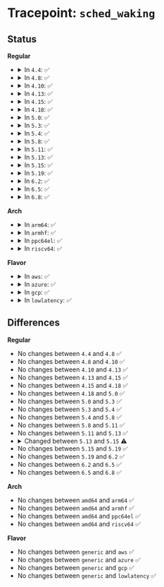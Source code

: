 # Tracepoint: <code>sched_waking</code>

## Status
<b>Regular</b>
<ul>
<li>
<details>
<summary>In <code>4.4</code>: ✅</summary>

Event:

```c
struct trace_event_raw_sched_wakeup_template {
    struct trace_entry ent;
    char comm[16];
    pid_t pid;
    int prio;
    int success;
    int target_cpu;
    char __data[0];
};
```
Function:

```c
void trace_event_raw_event_sched_wakeup_template(void *__data, struct task_struct *p);
```
</details>
</li>
<li>
<details>
<summary>In <code>4.8</code>: ✅</summary>

Event:

```c
struct trace_event_raw_sched_wakeup_template {
    struct trace_entry ent;
    char comm[16];
    pid_t pid;
    int prio;
    int success;
    int target_cpu;
    char __data[0];
};
```
Function:

```c
void trace_event_raw_event_sched_wakeup_template(void *__data, struct task_struct *p);
```
</details>
</li>
<li>
<details>
<summary>In <code>4.10</code>: ✅</summary>

Event:

```c
struct trace_event_raw_sched_wakeup_template {
    struct trace_entry ent;
    char comm[16];
    pid_t pid;
    int prio;
    int success;
    int target_cpu;
    char __data[0];
};
```
Function:

```c
void trace_event_raw_event_sched_wakeup_template(void *__data, struct task_struct *p);
```
</details>
</li>
<li>
<details>
<summary>In <code>4.13</code>: ✅</summary>

Event:

```c
struct trace_event_raw_sched_wakeup_template {
    struct trace_entry ent;
    char comm[16];
    pid_t pid;
    int prio;
    int success;
    int target_cpu;
    char __data[0];
};
```
Function:

```c
void trace_event_raw_event_sched_wakeup_template(void *__data, struct task_struct *p);
```
</details>
</li>
<li>
<details>
<summary>In <code>4.15</code>: ✅</summary>

Event:

```c
struct trace_event_raw_sched_wakeup_template {
    struct trace_entry ent;
    char comm[16];
    pid_t pid;
    int prio;
    int success;
    int target_cpu;
    char __data[0];
};
```
Function:

```c
void trace_event_raw_event_sched_wakeup_template(void *__data, struct task_struct *p);
```
</details>
</li>
<li>
<details>
<summary>In <code>4.18</code>: ✅</summary>

Event:

```c
struct trace_event_raw_sched_wakeup_template {
    struct trace_entry ent;
    char comm[16];
    pid_t pid;
    int prio;
    int success;
    int target_cpu;
    char __data[0];
};
```
Function:

```c
void trace_event_raw_event_sched_wakeup_template(void *__data, struct task_struct *p);
```
</details>
</li>
<li>
<details>
<summary>In <code>5.0</code>: ✅</summary>

Event:

```c
struct trace_event_raw_sched_wakeup_template {
    struct trace_entry ent;
    char comm[16];
    pid_t pid;
    int prio;
    int success;
    int target_cpu;
    char __data[0];
};
```
Function:

```c
void trace_event_raw_event_sched_wakeup_template(void *__data, struct task_struct *p);
```
</details>
</li>
<li>
<details>
<summary>In <code>5.3</code>: ✅</summary>

Event:

```c
struct trace_event_raw_sched_wakeup_template {
    struct trace_entry ent;
    char comm[16];
    pid_t pid;
    int prio;
    int success;
    int target_cpu;
    char __data[0];
};
```
Function:

```c
void trace_event_raw_event_sched_wakeup_template(void *__data, struct task_struct *p);
```
</details>
</li>
<li>
<details>
<summary>In <code>5.4</code>: ✅</summary>

Event:

```c
struct trace_event_raw_sched_wakeup_template {
    struct trace_entry ent;
    char comm[16];
    pid_t pid;
    int prio;
    int success;
    int target_cpu;
    char __data[0];
};
```
Function:

```c
void trace_event_raw_event_sched_wakeup_template(void *__data, struct task_struct *p);
```
</details>
</li>
<li>
<details>
<summary>In <code>5.8</code>: ✅</summary>

Event:

```c
struct trace_event_raw_sched_wakeup_template {
    struct trace_entry ent;
    char comm[16];
    pid_t pid;
    int prio;
    int success;
    int target_cpu;
    char __data[0];
};
```
Function:

```c
void trace_event_raw_event_sched_wakeup_template(void *__data, struct task_struct *p);
```
</details>
</li>
<li>
<details>
<summary>In <code>5.11</code>: ✅</summary>

Event:

```c
struct trace_event_raw_sched_wakeup_template {
    struct trace_entry ent;
    char comm[16];
    pid_t pid;
    int prio;
    int success;
    int target_cpu;
    char __data[0];
};
```
Function:

```c
void trace_event_raw_event_sched_wakeup_template(void *__data, struct task_struct *p);
```
</details>
</li>
<li>
<details>
<summary>In <code>5.13</code>: ✅</summary>

Event:

```c
struct trace_event_raw_sched_wakeup_template {
    struct trace_entry ent;
    char comm[16];
    pid_t pid;
    int prio;
    int success;
    int target_cpu;
    char __data[0];
};
```
Function:

```c
void trace_event_raw_event_sched_wakeup_template(void *__data, struct task_struct *p);
```
</details>
</li>
<li>
<details>
<summary>In <code>5.15</code>: ✅</summary>

Event:

```c
struct trace_event_raw_sched_wakeup_template {
    struct trace_entry ent;
    char comm[16];
    pid_t pid;
    int prio;
    int target_cpu;
    char __data[0];
};
```
Function:

```c
void trace_event_raw_event_sched_wakeup_template(void *__data, struct task_struct *p);
```
</details>
</li>
<li>
<details>
<summary>In <code>5.19</code>: ✅</summary>

Event:

```c
struct trace_event_raw_sched_wakeup_template {
    struct trace_entry ent;
    char comm[16];
    pid_t pid;
    int prio;
    int target_cpu;
    char __data[0];
};
```
Function:

```c
void trace_event_raw_event_sched_wakeup_template(void *__data, struct task_struct *p);
```
</details>
</li>
<li>
<details>
<summary>In <code>6.2</code>: ✅</summary>

Event:

```c
struct trace_event_raw_sched_wakeup_template {
    struct trace_entry ent;
    char comm[16];
    pid_t pid;
    int prio;
    int target_cpu;
    char __data[0];
};
```
Function:

```c
void trace_event_raw_event_sched_wakeup_template(void *__data, struct task_struct *p);
```
</details>
</li>
<li>
<details>
<summary>In <code>6.5</code>: ✅</summary>

Event:

```c
struct trace_event_raw_sched_wakeup_template {
    struct trace_entry ent;
    char comm[16];
    pid_t pid;
    int prio;
    int target_cpu;
    char __data[0];
};
```
Function:

```c
void trace_event_raw_event_sched_wakeup_template(void *__data, struct task_struct *p);
```
</details>
</li>
<li>
<details>
<summary>In <code>6.8</code>: ✅</summary>

Event:

```c
struct trace_event_raw_sched_wakeup_template {
    struct trace_entry ent;
    char comm[16];
    pid_t pid;
    int prio;
    int target_cpu;
    char __data[0];
};
```
Function:

```c
void trace_event_raw_event_sched_wakeup_template(void *__data, struct task_struct *p);
```
</details>
</li>
</ul>
<b>Arch</b>
<ul>
<li>
<details>
<summary>In <code>arm64</code>: ✅</summary>

Event:

```c
struct trace_event_raw_sched_wakeup_template {
    struct trace_entry ent;
    char comm[16];
    pid_t pid;
    int prio;
    int success;
    int target_cpu;
    char __data[0];
};
```
Function:

```c
void trace_event_raw_event_sched_wakeup_template(void *__data, struct task_struct *p);
```
</details>
</li>
<li>
<details>
<summary>In <code>armhf</code>: ✅</summary>

Event:

```c
struct trace_event_raw_sched_wakeup_template {
    struct trace_entry ent;
    char comm[16];
    pid_t pid;
    int prio;
    int success;
    int target_cpu;
    char __data[0];
};
```
Function:

```c
void trace_event_raw_event_sched_wakeup_template(void *__data, struct task_struct *p);
```
</details>
</li>
<li>
<details>
<summary>In <code>ppc64el</code>: ✅</summary>

Event:

```c
struct trace_event_raw_sched_wakeup_template {
    struct trace_entry ent;
    char comm[16];
    pid_t pid;
    int prio;
    int success;
    int target_cpu;
    char __data[0];
};
```
Function:

```c
void trace_event_raw_event_sched_wakeup_template(void *__data, struct task_struct *p);
```
</details>
</li>
<li>
<details>
<summary>In <code>riscv64</code>: ✅</summary>

Event:

```c
struct trace_event_raw_sched_wakeup_template {
    struct trace_entry ent;
    char comm[16];
    pid_t pid;
    int prio;
    int success;
    int target_cpu;
    char __data[0];
};
```
Function:

```c
void trace_event_raw_event_sched_wakeup_template(void *__data, struct task_struct *p);
```
</details>
</li>
</ul>
<b>Flavor</b>
<ul>
<li>
<details>
<summary>In <code>aws</code>: ✅</summary>

Event:

```c
struct trace_event_raw_sched_wakeup_template {
    struct trace_entry ent;
    char comm[16];
    pid_t pid;
    int prio;
    int success;
    int target_cpu;
    char __data[0];
};
```
Function:

```c
void trace_event_raw_event_sched_wakeup_template(void *__data, struct task_struct *p);
```
</details>
</li>
<li>
<details>
<summary>In <code>azure</code>: ✅</summary>

Event:

```c
struct trace_event_raw_sched_wakeup_template {
    struct trace_entry ent;
    char comm[16];
    pid_t pid;
    int prio;
    int success;
    int target_cpu;
    char __data[0];
};
```
Function:

```c
void trace_event_raw_event_sched_wakeup_template(void *__data, struct task_struct *p);
```
</details>
</li>
<li>
<details>
<summary>In <code>gcp</code>: ✅</summary>

Event:

```c
struct trace_event_raw_sched_wakeup_template {
    struct trace_entry ent;
    char comm[16];
    pid_t pid;
    int prio;
    int success;
    int target_cpu;
    char __data[0];
};
```
Function:

```c
void trace_event_raw_event_sched_wakeup_template(void *__data, struct task_struct *p);
```
</details>
</li>
<li>
<details>
<summary>In <code>lowlatency</code>: ✅</summary>

Event:

```c
struct trace_event_raw_sched_wakeup_template {
    struct trace_entry ent;
    char comm[16];
    pid_t pid;
    int prio;
    int success;
    int target_cpu;
    char __data[0];
};
```
Function:

```c
void trace_event_raw_event_sched_wakeup_template(void *__data, struct task_struct *p);
```
</details>
</li>
</ul>

## Differences
<b>Regular</b>
<ul>
<li>
No changes between <code>4.4</code> and <code>4.8</code> ✅
</li>
<li>
No changes between <code>4.8</code> and <code>4.10</code> ✅
</li>
<li>
No changes between <code>4.10</code> and <code>4.13</code> ✅
</li>
<li>
No changes between <code>4.13</code> and <code>4.15</code> ✅
</li>
<li>
No changes between <code>4.15</code> and <code>4.18</code> ✅
</li>
<li>
No changes between <code>4.18</code> and <code>5.0</code> ✅
</li>
<li>
No changes between <code>5.0</code> and <code>5.3</code> ✅
</li>
<li>
No changes between <code>5.3</code> and <code>5.4</code> ✅
</li>
<li>
No changes between <code>5.4</code> and <code>5.8</code> ✅
</li>
<li>
No changes between <code>5.8</code> and <code>5.11</code> ✅
</li>
<li>
No changes between <code>5.11</code> and <code>5.13</code> ✅
</li>
<li>
<details>
<summary>Changed between <code>5.13</code> and <code>5.15</code> ⚠️</summary>
<ul>
<li>
<b>Event changed. </b>
</li>
<li>
<b>Field removed. </b>
<code>int success</code>
</li>
</ul>
</details>
</li>
<li>
No changes between <code>5.15</code> and <code>5.19</code> ✅
</li>
<li>
No changes between <code>5.19</code> and <code>6.2</code> ✅
</li>
<li>
No changes between <code>6.2</code> and <code>6.5</code> ✅
</li>
<li>
No changes between <code>6.5</code> and <code>6.8</code> ✅
</li>
</ul>
<b>Arch</b>
<ul>
<li>
No changes between <code>amd64</code> and <code>arm64</code> ✅
</li>
<li>
No changes between <code>amd64</code> and <code>armhf</code> ✅
</li>
<li>
No changes between <code>amd64</code> and <code>ppc64el</code> ✅
</li>
<li>
No changes between <code>amd64</code> and <code>riscv64</code> ✅
</li>
</ul>
<b>Flavor</b>
<ul>
<li>
No changes between <code>generic</code> and <code>aws</code> ✅
</li>
<li>
No changes between <code>generic</code> and <code>azure</code> ✅
</li>
<li>
No changes between <code>generic</code> and <code>gcp</code> ✅
</li>
<li>
No changes between <code>generic</code> and <code>lowlatency</code> ✅
</li>
</ul>

